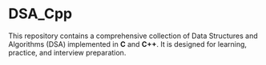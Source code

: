 # DSA_Cpp
This repository contains a comprehensive collection of Data Structures and Algorithms (DSA) implemented in **C** and **C++**. It is designed for learning, practice, and interview preparation.
